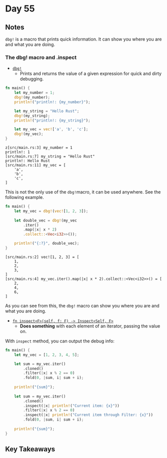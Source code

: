 # Day 55

## Notes

`dbg!` is a macro that prints quick information.
It can show you where you are and what you are doing.
### The dbg! macro and .inspect

- [`dbg!`](https://doc.rust-lang.org/std/macro.dbg.html)
  - Prints and returns the value of a given expression for quick and dirty debugging.

```rust
fn main() {
    let my_number = 1;
    dbg!(my_number);
    println!("println!: {my_number}");

    let my_string = "Hello Rust";
    dbg!(my_string);
    println!("println!: {my_string}");

    let my_vec = vec!['a', 'b', 'c'];
    dbg!(my_vec);
}
```

```shell
z[src/main.rs:3] my_number = 1
println!: 1
[src/main.rs:7] my_string = "Hello Rust"
println!: Hello Rust
[src/main.rs:11] my_vec = [
    'a',
    'b',
    'c',
]
```

This is not the only use of the `dbg!`macro, it can be used anywhere. See the following example.

```rust
fn main() {
    let my_vec = dbg!(vec![1, 2, 3]);
 
    let double_vec = dbg!(my_vec
        .iter()
        .map(|x| x * 2)
        .collect::<Vec<i32>>());

    println!("{:?}", double_vec);
}
```

```shell
[src/main.rs:2] vec![1, 2, 3] = [
    1,
    2,
    3,
]
[src/main.rs:4] my_vec.iter().map(|x| x * 2).collect::<Vec<i32>>() = [
    2,
    4,
    6,
]
```

As you can see from this, the `dbg!` macro can show you where you are and what you are doing.

- [`fn inspect<F>(self, f: F) -> Inspect<Self, F>`](https://doc.rust-lang.org/std/iter/trait.Iterator.html#method.inspect)
  - **Does something** with each element of an iterator, passing the value on.

With `inspect` method, you can output the debug info:

```rust
fn main() {
    let my_vec = [1, 2, 3, 4, 5];

    let sum = my_vec.iter()
        .cloned()
        .filter(|x| x % 2 == 0)
        .fold(0, |sum, i| sum + i);
    
    println!("{sum}");
    
    let sum = my_vec.iter()
        .cloned()
        .inspect(|x| println!("Current item: {x}"))
        .filter(|x| x % 2 == 0)
        .inspect(|x| println!("Current item through Filter: {x}"))
        .fold(0, |sum, i| sum + i);
    
    println!("{sum}");
}
```

## Key Takeaways
